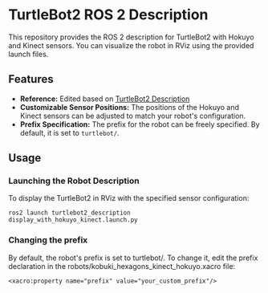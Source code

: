 # TurtleBot2 ROS 2 Description

This repository provides the ROS 2 description for TurtleBot2 with Hokuyo and Kinect sensors. You can visualize the robot in RViz using the provided launch files.

## Features

- **Reference:** Edited based on [TurtleBot2 Description](https://github.com/igrak34/turtlebot2-ros2/tree/humble-devel/turtlebot2_description)
- **Customizable Sensor Positions:** The positions of the Hokuyo and Kinect sensors can be adjusted to match your robot's configuration.
- **Prefix Specification:** The prefix for the robot can be freely specified. By default, it is set to `turtlebot/`.

## Usage

### Launching the Robot Description

To display the TurtleBot2 in RViz with the specified sensor configuration:

```
ros2 launch turtlebot2_description display_with_hokuyo_kinect.launch.py
```

### Changing the prefix
By default, the robot's prefix is set to turtlebot/. To change it, edit the prefix declaration in the robots/kobuki_hexagons_kinect_hokuyo.xacro file:
```
<xacro:property name="prefix" value="your_custom_prefix"/>
```
